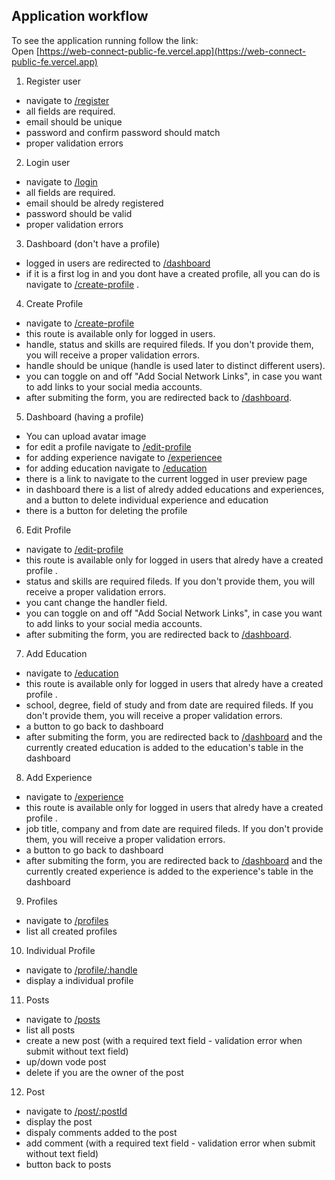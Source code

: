 ## Application workflow

To see the application running follow the link:<br />
Open [https://web-connect-public-fe.vercel.app](https://web-connect-public-fe.vercel.app)

1. Register user<br />

- navigate to [/register](https://web-connect-public-fe.vercel.app/register)
- all fields are required.<br />
- email should be unique <br />
- password and confirm password should match <br />
- proper validation errors <br />

2. Login user <br />

- navigate to [/login](https://web-connect-public-fe.vercel.app/login)
- all fields are required.<br />
- email should be alredy registered <br />
- password should be valid <br />
- proper validation errors <br />

3. Dashboard (don't have a profile) <br />

- logged in users are redirected to [/dashboard](https://web-connect-public-fe.vercel.app/dashboard)
- if it is a first log in and you dont have a created profile, all you can do is navigate to [/create-profile](https://web-connect-public-fe.vercel.app/create-profile) .<br />

4. Create Profile <br />

- navigate to [/create-profile](https://web-connect-public-fe.vercel.app/create-profile)<br />
- this route is available only for logged in users.<br />
- handle, status and skills are required fileds. If you don't provide them, you will receive a proper validation errors.<br />
- handle should be unique (handle is used later to distinct different users).<br />
- you can toggle on and off "Add Social Network Links", in case you want to add links to your social media accounts.<br />
- after submiting the form, you are redirected back to [/dashboard](https://web-connect-public-fe.vercel.app/dashboard). <br />

5. Dashboard (having a profile)<br />

- You can upload avatar image
- for edit a profile navigate to [/edit-profile](https://web-connect-public-fe.vercel.app/edit-profile)<br />
- for adding experience navigate to [/experiencee](https://web-connect-public-fe.vercel.app/experience)<br />
- for adding education navigate to [/education](https://web-connect-public-fe.vercel.app/education)<br />
- there is a link to navigate to the current logged in user preview page <br />
- in dashboard there is a list of alredy added educations and experiences, and a button to delete individual experience and education <br />
- there is a button for deleting the profile <br />

6. Edit Profile <br />

- navigate to [/edit-profile](https://web-connect-public-fe.vercel.app/edit-profile)<br />
- this route is available only for logged in users that alredy have a created profile .<br />
- status and skills are required fileds. If you don't provide them, you will receive a proper validation errors.<br />
- you cant change the handler field.<br />
- you can toggle on and off "Add Social Network Links", in case you want to add links to your social media accounts.<br />
- after submiting the form, you are redirected back to [/dashboard](https://web-connect-public-fe.vercel.app/dashboard). <br />

7. Add Education <br />

- navigate to [/education](https://web-connect-public-fe.vercel.app/education)<br />
- this route is available only for logged in users that alredy have a created profile .<br />
- school, degree, field of study and from date are required fileds. If you don't provide them, you will receive a proper validation errors.<br />
- a button to go back to dashboard <br />
- after submiting the form, you are redirected back to [/dashboard](https://web-connect-public-fe.vercel.app/dashboard) and the currently created education is added to the education's table in the dashboard <br />

8. Add Experience <br />

- navigate to [/experience](https://web-connect-public-fe.vercel.app/experience)<br />
- this route is available only for logged in users that alredy have a created profile .<br />
- job title, company and from date are required fileds. If you don't provide them, you will receive a proper validation errors.<br />
- a button to go back to dashboard <br />
- after submiting the form, you are redirected back to [/dashboard](https://web-connect-public-fe.vercel.app/dashboard) and the currently created experience is added to the experience's table in the dashboard <br />

9. Profiles <br />

- navigate to [/profiles](https://web-connect-public-fe.vercel.app/profiles)<br />
- list all created profiles

10. Individual Profile <br />

- navigate to [/profile/:handle](https://web-connect-public-fe.vercel.app/profile/v-ivanov)<br />
- display a individual profile

11. Posts

- navigate to [/posts](https://web-connect-public-fe.vercel.app/posts)<br />
- list all posts
- create a new post (with a required text field - validation error when submit without text field)
- up/down vode post
- delete if you are the owner of the post

12. Post

- navigate to [/post/:postId](https://web-connect-public-fe.vercel.app/post/62fd1eccef91498a2346b7c9)<br />
- display the post
- dispaly comments added to the post
- add comment (with a required text field - validation error when submit without text field)
- button back to posts
